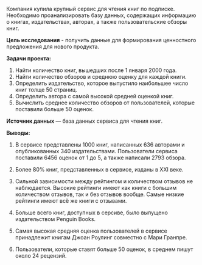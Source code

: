 Компания купила крупный сервис для чтения книг по подписке. Необходимо проанализировать базу данных, содержащих информацию о книгах, издательствах, авторах, а также пользовательские обзоры книг.

**Цель исследования** - получить данные для формирования ценностного предложения для нового продукта.

**Задачи проекта:**
1. Найти количество книг, вышедших после 1 января 2000 года.
2. Найти количество обзоров и среднюю оценку для каждой книги.
3. Определить издательство, которое выпустило наибольшее число книг толще 50 страниц.
4. Определить автора с самой высокой средней оценкой книг.
5. Вычислить среднее количество обзоров от пользователей, которые поставили больше 50 оценок.

**Источник данных** — база данных сервиса для чтения книг.

**Выводы:**

1. В сервисе представлены 1000 книг, написанных 636 авторами и опубликованных 340 издательствами. Пользователи сервиса поставили 6456 оценок от 1 до 5, а также написали 2793 обзора.

2. Более 80% книг, представленных в сервисе, изданы в XXI веке.

3.  Сильной зависимости между рейтингом и количеством отзывов не наблюдается. Высокие рейтинги имеют как книги с большим количеством отзывов, так и без отзывов вообще. Самые низкие рейтинги имеют всё же книги с отзывами.

4. Больше всего книг, доступных в серсиве, было выпущено издательством Penguin Books.

5. Самая высокая средняя оценка пользователей в сервисе принадлежит книгам Джоан Роулинг совместно с Мари Гранпре.

6. Пользователи, которые ставят больше 50 оценок, в среднем пишут около 24 рецензий.
